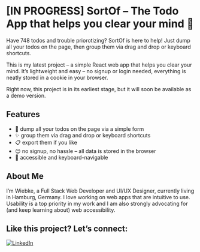 # [IN PROGRESS] SortOf – The Todo App that helps you clear your mind 👏

Have 748 todos and trouble priorotizing? SortOf is here to help! Just dump all your todos on the page, then group them via drag and drop or keyboard shortcuts.

This is my latest project – a simple React web app that helps you clear your mind. It’s lightweight and easy – no signup or login needed, everything is neatly stored in a cookie in your browser.

Right now, this project is in its earliest stage, but it will soon be available as a demo version.

## Features

- 👏 dump all your todos on the page via a simple form
- ✨ group them via drag and drop or keyboard shortcuts
- 📋 export them if you like
- 😌 no signup, no hassle – all data is stored in the browser
- 🌈 accessible and keyboard-navigable

## About Me

I’m Wiebke, a Full Stack Web Developer and UI/UX Designer, currently living in Hamburg, Germany. I love working on web apps that are intuitive to use. Usability is a top priority in my work and I am also strongly advocating for (and keep learning about) web accessibility.

## Like this project? Let’s connect:

<a href="https://linkedin.com/in/fraulueneburg" target="_blank">
<img alt="LinkedIn" src="https://img.shields.io/badge/-linkedin-1572B6?&style=for-the-badge&logo=css3&logoColor=white" />
</a>
